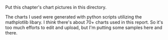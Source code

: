 Put this chapter's chart pictures in this directory.

The charts I used were generated with python scripts utilizing the mathplotlib libary. I *think* there's about 70+ charts used in this report. So it's too much efforts to edit and upload, but I'm putting some samples here and there. 
